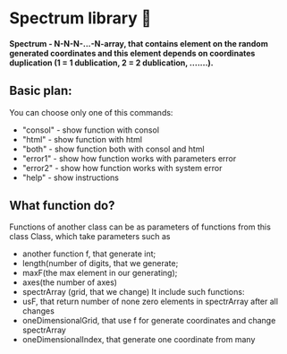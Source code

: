 # Spectrum library :rocket:
#### Spectrum - N-N-N-...-N-array, that contains element on the random generated coordinates and this element depends on coordinates duplication (1 = 1 dublication, 2 = 2 dublication, .......).
## Basic plan:
You can choose only one of this commands:
*    "consol" - show function with consol
*    "html" - show function with html
*    "both" - show function both with consol and html
*    "error1" - show how function works with parameters error
*    "error2" - show how function works with system error
*    "help" - show instructions
## What function do?
Functions of another class can be as parameters of functions from this class
Class, which take parameters such as
*    another function f, that generate int;
*    length(number of digits, that we generate;
*    maxF(the max element in our generating);
*    axes(the number of axes)
*    spectrArray (grid, that we change)
It include such functions:
*    usF, that return number of none zero elements in spectrArray after all changes
*    oneDimensionalGrid, that use f for generate coordinates and change spectrArray
*    oneDimensionalIndex, that generate one coordinate from many
